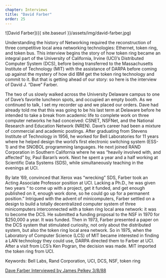 ```yaml
---
chapter: Interviews
title: "David Farber"
order: 25
---
```


![David Farber]({{ site.baseurl }}/assets/img/david-farber.jpg)

Understanding the history of Networking required the reconstruction of three competitive local area networking technologies: Ethernet, token ring, and token bus. This interview begins the story of how token ring became an integral part of the University of California, Irvine (UCI)’s Distributed Computer System (DCS), before being transferred to the Massachusetts Institute of Technology (MIT) with the assistance of DARPA before coming up against the mystery of how did IBM get the token ring technology and commit to it. But that is getting ahead of our story: so here is the interview of David J. “Dave” Farber.

The two of us slowly walked across the University Delaware campus to one of Dave’s favorite luncheon spots, and occupied an empty booth. As we continued to talk, I set my recorder up and we placed our orders. Dave had already told me that this was going to be his last term at Delaware before he intended to take a break from academic life to complete work on three computer networks he had conceived: CSNET, NSFNet, and the National Research and Education Network (NREN). Dave’s career had been a mixture of commercial and academic postings. After graduating from Stevens Institute of Technology in 1956, he worked for Bell Laboratories for 11 years where he helped design the world’s first electronic switching system (ESS-1) and the SNOBOL programming languages. He next joined RAND Corporation in Southern California where he was “heavily involved with, and affected” by, Paul Baran’s work. Next he spent a year and a half working at Scientific Data Systems (SDS), while simultaneously teaching in the evenings at UCI.

By late ’69, convinced that Xerox was “wrecking” SDS, Farber took an Acting Associate Professor position at UCI. Lacking a Ph.D., he was given two years “ to come up with a project, get it funded, and get enough published on it, enough work done, so he could go up for a permanent position.” Intrigued with the advent of minicomputers, Farber settled on a design to build a totally decentralized computer system of three minicomputers interconnected with a token ring local area network: it was to become the DCS. He submitted a funding proposal to the NSF in 1970 for $250,000 a year. It was funded. Then in 1973, Farber presented a paper on the DCS system that stimulated curiosity, not only about the distributed system, but also the token ring local area network. So in 1975, when the Laboratory of Computer Science (LCS) of MIT became interested in finding a LAN technology they could use, DARPA directed them to Farber at UCI. After a visit from LCS’s Ken Pogran, the decision was made. MIT imported the token ring from UCI.

Keywords: Bell Labs, Rand Corporation, UCI, DCS, NSF, token ring

[Dave Farber Interviewed by James Pelkey 3/8/88](https://archive.computerhistory.org/resources/access/text/2017/09/102740206-05-01-acc.pdf)
